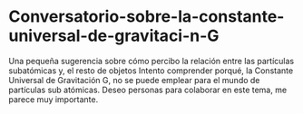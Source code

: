 # Conversatorio-sobre-la-constante-universal-de-gravitaci-n-G
Una pequeña sugerencia sobre cómo percibo la relación entre las partículas subatómicas y, el resto de objetos
Intento comprender porqué, la Constante Universal de Gravitación G, no se puede emplear para el mundo de partículas sub atómicas. Deseo personas para colaborar en este tema, me parece muy importante.
